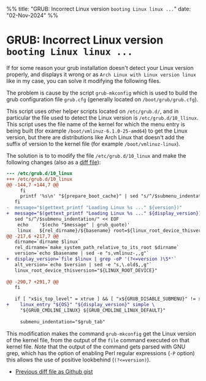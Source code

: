 %%
title: "GRUB: Incorrect Linux version `booting Linux linux ...`"
date: "02-Nov-2024"
%%

# GRUB: Incorrect Linux version `booting Linux linux ...`

If for some reason your grub installation doesn't detect your Linux version
properly, and displays it wrong or as `Arch Linux with Linux version linux` like
in my case, you can solve it modifying the following files.

The problem is cause by the script `grub-mkconfig` which is used to build the
grub configuration file `grub.cfg` (generally located on `/boot/grub/grub.cfg`).

This script uses other helper scripts located on `/etc/grub.d/`, and in
particular the file used to detect the Linux version is `/etc/grub.d/10_llinux`.
This script uses the file name of the kernel for which the menu entry is being
built (for example `/boot/vmlinuz-6.1.0-25-amd64`) to get the Linux version, but
there are distributions like Arch Linux that doesn't add the suffix of version
to the kernel file (for example `/boot/vmlinuz-linux`).

The solution is to to modify the file `/etc/grub.d/10_linux` and make the
following changes (also as a [diff file](https://gist.githubusercontent.com/mjkloeckner/214a0ee42c920affe572e12e933a1bb0/raw/24bda0dfa02c7baba3b983fb71662c1904645fa8/fix-grub-linux-display-version.diff)):

```patch
--- /etc/grub.d/10_linux
+++ /etc/grub.d/10_linux
@@ -144,7 +144,7 @@
     fi
     printf '%s\n' "${prepare_boot_cache}" | sed "s/^/$submenu_indentation/"
   fi
-  message="$(gettext_printf "Loading Linux %s ..." ${version})"
+  message="$(gettext_printf "Loading Linux %s ..." ${display_version})"
   sed "s/^/$submenu_indentation/" << EOF
 	echo	'$(echo "$message" | grub_quote)'
 	linux	${rel_dirname}/${basename} root=${linux_root_device_thisversion} rw ${args}
@@ -217,6 +217,7 @@
   dirname=`dirname $linux`
   rel_dirname=`make_system_path_relative_to_its_root $dirname`
   version=`echo $basename | sed -e "s,vmlinuz-,,g"`
+  display_version=`file $linux | grep -oP '(?<=version )\S*'`
   alt_version=`echo $version | sed -e "s,\.old$,,g"`
   linux_root_device_thisversion="${LINUX_ROOT_DEVICE}"
 
@@ -290,7 +291,7 @@
   fi
 
   if [ "x$is_top_level" = xtrue ] && [ "x${GRUB_DISABLE_SUBMENU}" != xtrue ]; then -    linux_entry "${OS}" "${version}" simple \
+    linux_entry "${OS}" "${display_version}" simple \
     "${GRUB_CMDLINE_LINUX} ${GRUB_CMDLINE_LINUX_DEFAULT}"
 
     submenu_indentation="$grub_tab"
```

This modification makes the command `grub-mkconfig` get the Linux version of the
kernel file, from the output of the `file` command executed on that kernel file.
*Note* that the output of the command gets parsed with GNU grep, which has the
option of enabling Perl regular expressions (`-P` option) this allows the use of
positive lookbehind (`(?<=version)`).

* [Previous diff file as Github gist](https://gist.github.com/mjkloeckner/214a0ee42c920affe572e12e933a1bb0)
